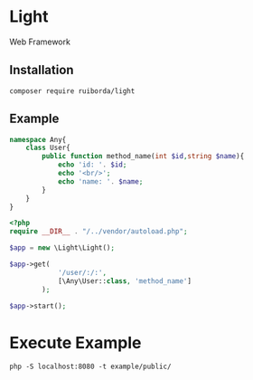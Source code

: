 # Light

Web Framework

## Installation

```shell
composer require ruiborda/light
```

## Example

```php
namespace Any{
    class User{
        public function method_name(int $id,string $name){
            echo 'id: '. $id;
            echo '<br/>';
            echo 'name: '. $name;
        }
    }
}
```

```php
<?php
require __DIR__ . "/../vendor/autoload.php";

$app = new \Light\Light();

$app->get(
            '/user/:/:',
            [\Any\User::class, 'method_name']
        );
        
$app->start();
```

# Execute Example

````shell
php -S localhost:8080 -t example/public/
````